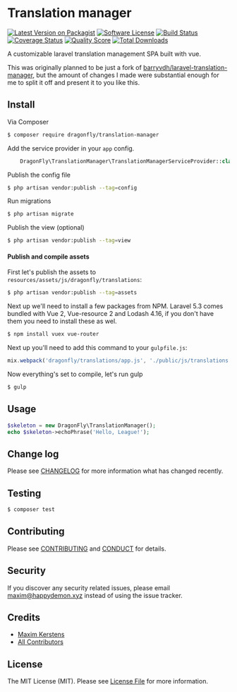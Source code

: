 # Translation manager


[![Latest Version on Packagist][ico-version]][link-packagist]
[![Software License][ico-license]](LICENSE.md)
[![Build Status][ico-travis]][link-travis]
[![Coverage Status][ico-scrutinizer]][link-scrutinizer]
[![Quality Score][ico-code-quality]][link-code-quality]
[![Total Downloads][ico-downloads]][link-downloads]

A customizable laravel translation management SPA built with vue.

This was originally planned to be just a fork of [barryvdh/laravel-translation-manager](https://github.com/barryvdh/laravel-translation-manager), but the amount of changes I made were substantial enough for me to split it off and present it to you like this.

## Install

Via Composer

``` bash
$ composer require dragonfly/translation-manager
```

Add the service provider in your `app` config.

```php
    DragonFly\TranslationManager\TranslationManagerServiceProvider::class,
```

Publish the config file

``` bash
$ php artisan vendor:publish --tag=config
```

Run migrations

``` bash
$ php artisan migrate
```

Publish the view (optional)

``` bash
$ php artisan vendor:publish --tag=view
```

#### Publish and compile assets

First let's publish the assets to `resources/assets/js/dragonfly/translations`:

``` bash
$ php artisan vendor:publish --tag=assets
```

Next up we'll need to install a few packages from NPM.
Laravel 5.3 comes bundled with Vue 2, Vue-resource 2 and Lodash 4.16, if you don't have them you need to install these as wel.

``` bash
$ npm install vuex vue-router
```

Next up you'll need to add this command to your `gulpfile.js`:

```js
mix.webpack('dragonfly/translations/app.js', './public/js/translations.js');
```

Now everything's set to compile, let's run gulp

``` bash
$ gulp
```

## Usage

``` php
$skeleton = new DragonFly\TranslationManager();
echo $skeleton->echoPhrase('Hello, League!');
```

## Change log

Please see [CHANGELOG](CHANGELOG.md) for more information what has changed recently.

## Testing

``` bash
$ composer test
```

## Contributing

Please see [CONTRIBUTING](CONTRIBUTING.md) and [CONDUCT](CONDUCT.md) for details.

## Security

If you discover any security related issues, please email maxim@happydemon.xyz instead of using the issue tracker.

## Credits

- [Maxim Kerstens][link-author]
- [All Contributors][link-contributors]

## License

The MIT License (MIT). Please see [License File](LICENSE.md) for more information.

[ico-version]: https://img.shields.io/packagist/v/DragonFly/TranslationManager.svg?style=flat-square
[ico-license]: https://img.shields.io/badge/license-MIT-brightgreen.svg?style=flat-square
[ico-travis]: https://img.shields.io/travis/DragonFly/translation-management/master.svg?style=flat-square
[ico-scrutinizer]: https://img.shields.io/scrutinizer/coverage/g/DragonFly/TranslationManager.svg?style=flat-square
[ico-code-quality]: https://img.shields.io/scrutinizer/g/DragonFly/TranslationManager.svg?style=flat-square
[ico-downloads]: https://img.shields.io/packagist/dt/DragonFly/TranslationManager.svg?style=flat-square

[link-packagist]: https://packagist.org/packages/dragonfly/translation-manager
[link-travis]: https://travis-ci.org/dragonfly/translation-manager
[link-scrutinizer]: https://scrutinizer-ci.com/g/dragonfly/translation-manager/code-structure
[link-code-quality]: https://scrutinizer-ci.com/g/dragonfly/translation-manager
[link-downloads]: https://packagist.org/packages/dragonfly/translation-manager
[link-author]: https://github.com/happyDemon
[link-contributors]: ../../contributors

